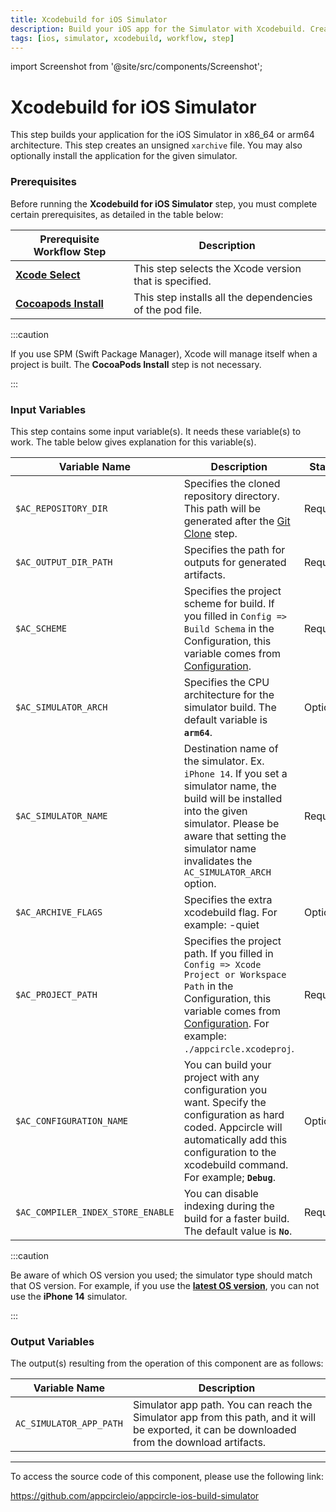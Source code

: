 ```yaml
---
title: Xcodebuild for iOS Simulator
description: Build your iOS app for the Simulator with Xcodebuild. Creates an unsigned xarchive file. 
tags: [ios, simulator, xcodebuild, workflow, step]
---
```


import Screenshot from '@site/src/components/Screenshot';

# Xcodebuild for iOS Simulator

This step builds your application for the iOS Simulator in x86_64 or arm64 architecture. This step creates an unsigned `xarchive` file. You may also optionally install the application for the given simulator.

### Prerequisites

Before running the **Xcodebuild for iOS Simulator** step, you must complete certain prerequisites, as detailed in the table below:

| Prerequisite Workflow Step                      | Description                                     |
|-------------------------------------------------|-------------------------------------------------|
| [**Xcode Select**](/workflows/ios-specific-workflow-steps/xcode-select)     | This step selects the Xcode version that is specified. |
| [**Cocoapods Install**](/workflows/ios-specific-workflow-steps/cocoapods-install)   | This step installs all the dependencies of the pod file. |

<Screenshot url='https://cdn.appcircle.io/docs/assets/BE2586-sim_order.png' />

:::caution

If you use SPM (Swift Package Manager), Xcode will manage itself when a project is built. The **CocoaPods Install** step is not necessary.

:::

### Input Variables

This step contains some input variable(s). It needs these variable(s) to work. The table below gives explanation for this variable(s).

<Screenshot url='https://cdn.appcircle.io/docs/assets/BE2586-simInput.png' />


| Variable Name                 | Description                                    | Status |
|-------------------------------|------------------------------------------------|--------|
| `$AC_REPOSITORY_DIR`         | Specifies the cloned repository directory. This path will be generated after the [Git Clone](/workflows/common-workflow-steps/git-clone) step. | Required |
| `$AC_OUTPUT_DIR_PATH`        | Specifies the path for outputs for generated artifacts. | Required |
| `$AC_SCHEME`                 | Specifies the project scheme for build. If you filled in `Config => Build Schema` in the Configuration, this variable comes from [Configuration](/build/platform-build-guides/building-ios-applications#build-configuration). | Required |
| `$AC_SIMULATOR_ARCH`          | Specifies the CPU architecture for the simulator build. The default variable is **`arm64`**. | Optional |
| `$AC_SIMULATOR_NAME`         | Destination name of the simulator. Ex. `iPhone 14`. If you set a simulator name, the build will be installed into the given simulator. Please be aware that setting the simulator name invalidates the `AC_SIMULATOR_ARCH` option. | Required |
| `$AC_ARCHIVE_FLAGS`             | Specifies the extra xcodebuild flag. For example: -quiet | Optional |
| `$AC_PROJECT_PATH`               | Specifies the project path. If you filled in `Config => Xcode Project or Workspace Path` in the Configuration, this variable comes from [Configuration](/build/platform-build-guides/building-ios-applications#build-configuration). For example: `./appcircle.xcodeproj`. | Required |
| `$AC_CONFIGURATION_NAME`             | You can build your project with any configuration you want. Specify the configuration as hard coded. Appcircle will automatically add this configuration to the xcodebuild command. For example; **`Debug`**. | Optional |
| `$AC_COMPILER_INDEX_STORE_ENABLE` | You can disable indexing during the build for a faster build. The default value is **`No`**. | Required |

:::caution

Be aware of which OS version you used; the simulator type should match that OS version. For example, if you use the [**latest OS version**](https://developer.apple.com/documentation/ios-ipados-release-notes), you can not use the **iPhone 14** simulator.

:::
 
### Output Variables

The output(s) resulting from the operation of this component are as follows:

| Variable Name                 | Description                                    |
|-------------------------------|------------------------------------------------|
| `AC_SIMULATOR_APP_PATH`      | Simulator app path. You can reach the Simulator app from this path, and it will be exported, it can be downloaded from the download artifacts. |

---

To access the source code of this component, please use the following link:

https://github.com/appcircleio/appcircle-ios-build-simulator